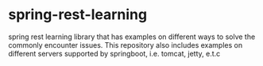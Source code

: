 # spring-rest-learning
spring rest learning library that has examples on different ways to solve the commonly encounter issues. This repository also includes examples on different servers supported by springboot, i.e. tomcat, jetty, e.t.c
